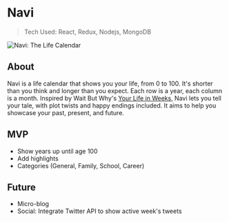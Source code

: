 # Navi
> Tech Used: React, Redux, Nodejs, MongoDB

![Navi: The Life Calendar](https://github.com/remarks/navi/blob/master/client/public/images/screenshot.png)

## About
Navi is a life calendar that shows you your life, from 0 to 100. It's shorter than you think and longer than you expect. Each row is a year, each column is a month. Inspired by Wait But Why's [Your Life in Weeks](http://waitbutwhy.com/2014/05/life-weeks.html), Navi lets you tell your tale, with plot twists and happy endings included. It aims to help you showcase your past, present, and future.

## MVP
* Show years up until age 100
* Add highlights
* Categories (General, Family, School, Career)

## Future
* Micro-blog
* Social: Integrate Twitter API to show active week's tweets
